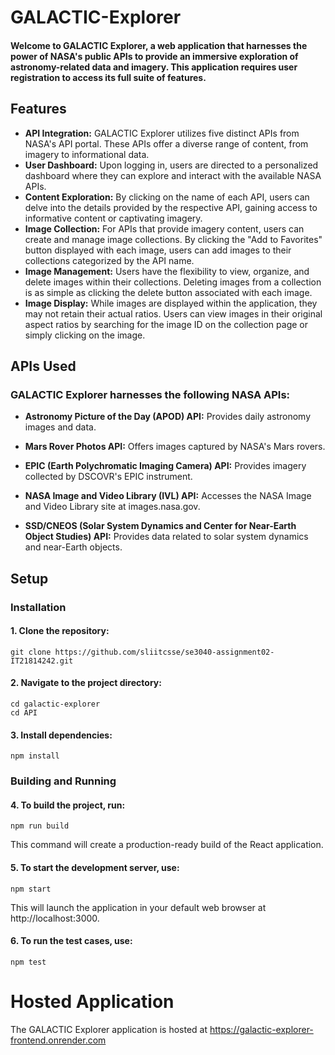 # GALACTIC-Explorer
#### Welcome to GALACTIC Explorer, a web application that harnesses the power of NASA's public APIs to provide an immersive exploration of astronomy-related data and imagery. This application requires user registration to access its full suite of features.

## Features
* **API Integration:** GALACTIC Explorer utilizes five distinct APIs from NASA's API portal. These APIs offer a diverse range of content, from imagery to informational data.
* **User Dashboard:** Upon logging in, users are directed to a personalized dashboard where they can explore and interact with the available NASA APIs.
* **Content Exploration:** By clicking on the name of each API, users can delve into the details provided by the respective API, gaining access to informative content or captivating imagery.
* **Image Collection:** For APIs that provide imagery content, users can create and manage image collections. By clicking the "Add to Favorites" button displayed with each image, users can add images to their collections categorized by the API name.
* **Image Management:** Users have the flexibility to view, organize, and delete images within their collections. Deleting images from a collection is as simple as clicking the delete button associated with each image.
* **Image Display:** While images are displayed within the application, they may not retain their actual ratios. Users can view images in their original aspect ratios by searching for the image ID on the collection page or simply clicking on the image.

## APIs Used
### GALACTIC Explorer harnesses the following NASA APIs:

* **Astronomy Picture of the Day (APOD) API:** Provides daily astronomy images and data.
* **Mars Rover Photos API:** Offers images captured by NASA's Mars rovers.
* **EPIC (Earth Polychromatic Imaging Camera) API:** Provides imagery collected by DSCOVR's EPIC instrument. 
* **NASA Image and Video Library (IVL) API:** Accesses the NASA Image and Video Library site at images.nasa.gov.

* **SSD/CNEOS (Solar System Dynamics and Center for Near-Earth Object Studies) API:** Provides data related to solar system dynamics and near-Earth objects.

## Setup
### Installation

#### 1. Clone the repository:
```
git clone https://github.com/sliitcsse/se3040-assignment02-IT21814242.git
```

#### 2. Navigate to the project directory:
```
cd galactic-explorer
cd API
```
#### 3. Install dependencies:
```
npm install
```
### Building and Running
#### 4. To build the project, run:
```
npm run build
```
This command will create a production-ready build of the React application.

#### 5. To start the development server, use:
```
npm start
```
This will launch the application in your default web browser at http://localhost:3000.
#### 6. To run the test cases, use:
```
npm test
```

# Hosted Application
The GALACTIC Explorer application is hosted at https://galactic-explorer-frontend.onrender.com